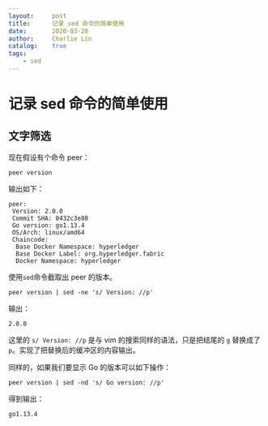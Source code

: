 ```yaml
---
layout:     post
title:      记录 sed 命令的简单使用
date:       2020-03-20
author:     Charlie Lin
catalog:    true
tags:
    - sed
---
```


# 记录 sed 命令的简单使用

## 文字筛选
现在假设有个命令 peer：
```shell
peer version
```
输出如下：
```output
peer:
 Version: 2.0.0
 Commit SHA: 0432c3e80
 Go version: go1.13.4
 OS/Arch: linux/amd64
 Chaincode:
  Base Docker Namespace: hyperledger
  Base Docker Label: org.hyperledger.fabric
  Docker Namespace: hyperledger
```
使用`sed`命令截取出 peer 的版本。
``` shell
peer version | sed -ne 's/ Version: //p'
```
输出：
```output
2.0.0
```
这里的 `s/ Version: //p` 是与 vim 的搜索同样的语法，只是把结尾的 `g` 替换成了 `p`。实现了把替换后的缓冲区的内容输出。

同样的，如果我们要显示 Go 的版本可以如下操作：
```shell
peer version | sed -nd 's/ Go version: //p'
```
得到输出：
```output
go1.13.4
```

